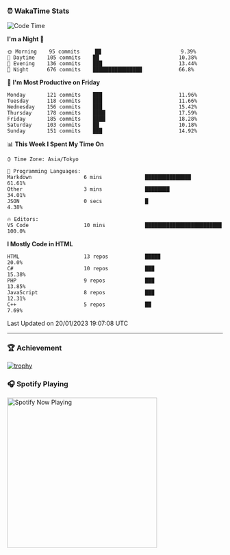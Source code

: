 ### ⏰ WakaTime Stats


<!--START_SECTION:waka-->
![Code Time](http://img.shields.io/badge/Code%20Time-510%20hrs%2028%20mins-blue)

**I'm a Night 🦉** 

```text
🌞 Morning    95 commits     ██                          9.39% 
🌆 Daytime    105 commits    ██                          10.38% 
🌃 Evening    136 commits    ███                         13.44% 
🌙 Night      676 commits    ████████████████            66.8%

```
📅 **I'm Most Productive on Friday** 

```text
Monday       121 commits    ███                         11.96% 
Tuesday      118 commits    ███                         11.66% 
Wednesday    156 commits    ███                         15.42% 
Thursday     178 commits    ████                        17.59% 
Friday       185 commits    ████                        18.28% 
Saturday     103 commits    ██                          10.18% 
Sunday       151 commits    ███                         14.92%

```


📊 **This Week I Spent My Time On** 

```text
⌚︎ Time Zone: Asia/Tokyo

💬 Programming Languages: 
Markdown                 6 mins              ███████████████             61.61% 
Other                    3 mins              ████████                    34.01% 
JSON                     0 secs              █                           4.38%

🔥 Editors: 
VS Code                  10 mins             █████████████████████████   100.0%

```

**I Mostly Code in HTML** 

```text
HTML                     13 repos            █████                       20.0% 
C#                       10 repos            ███                         15.38% 
PHP                      9 repos             ███                         13.85% 
JavaScript               8 repos             ███                         12.31% 
C++                      5 repos             ██                          7.69%

```



 Last Updated on 20/01/2023 19:07:08 UTC
<!--END_SECTION:waka-->

---

### 🏆 Achievement

[![trophy](https://github-profile-trophy.vercel.app/?username=Slime-hatena&theme=flat&no-bg=true&no-frame=true&column=8)](https://github.com/ryo-ma/github-profile-trophy)

### 🎧 Spotify Playing

[<img src="https://spotify-now-playing-slime-hatena.vercel.app/api/spotify-playing" alt="Spotify Now Playing" width="350" />](https://open.spotify.com/user/slime_hatena)

<!--
**Slime-hatena/Slime-hatena** is a ✨ _special_ ✨ repository because its `README.md` (this file) appears on your GitHub profile.

Here are some ideas to get you started:

- 🔭 I’m currently working on ...
- 🌱 I’m currently learning ...
- 👯 I’m looking to collaborate on ...
- 🤔 I’m looking for help with ...
- 💬 Ask me about ...
- 📫 How to reach me: ...
- 😄 Pronouns: ...
- ⚡ Fun fact: ...
-->
